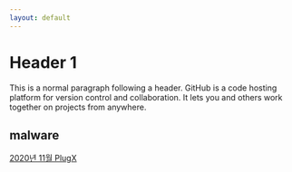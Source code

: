```yaml
---
layout: default
---
```


# Header 1

This is a normal paragraph following a header. GitHub is a code hosting platform for version control and collaboration. It lets you and others work together on projects from anywhere.

## malware

[2020년 11월 PlugX](./post/PlugX-1.md)
